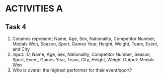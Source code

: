 # ACTIVITIES A

## Task 4

1. Columns represent; Name, Age, Sex, Nationality, Competitor Number, Medals Won, Season, Sport, Games Year, Height, Weight, Team, Event, and City
2. Input: ID, Name, Age, Sex, Nationality, Competitor Number, Season, Sport, Event, Games Year, Team, City, Height, Weight
Output: Medals Won
3. Who is overall the highest performer for their event/sport?
